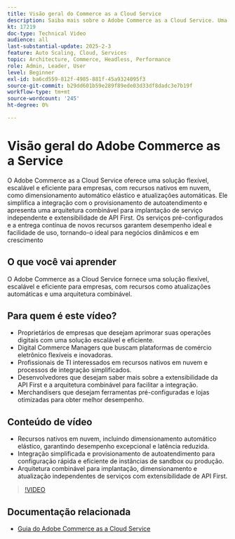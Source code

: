 ```yaml
---
title: Visão geral do Commerce as a Cloud Service
description: Saiba mais sobre o Adobe Commerce as a Cloud Service. Uma solução flexível, escalável e eficiente para operações digitais dinâmicas com uma arquitetura combinável.
kt: 17219
doc-type: Technical Video
audience: all
last-substantial-update: 2025-2-3
feature: Auto Scaling, Cloud, Services
topic: Architecture, Commerce, Headless, Performance
role: Admin, Leader, User
level: Beginner
exl-id: ba6cd559-812f-4985-881f-45a9324095f3
source-git-commit: b29dd601b59e289f89ede03d33df8dadc3e7b19f
workflow-type: tm+mt
source-wordcount: '245'
ht-degree: 0%

---
```


# Visão geral do Adobe Commerce as a Service

O Adobe Commerce as a Cloud Service oferece uma solução flexível, escalável e eficiente para empresas, com recursos nativos em nuvem, como dimensionamento automático elástico e atualizações automáticas. Ele simplifica a integração com o provisionamento de autoatendimento e apresenta uma arquitetura combinável para implantação de serviço independente e extensibilidade de API First. Os serviços pré-configurados e a entrega contínua de novos recursos garantem desempenho ideal e facilidade de uso, tornando-o ideal para negócios dinâmicos e em crescimento

## O que você vai aprender

O Adobe Commerce as a Cloud Service fornece uma solução flexível, escalável e eficiente para empresas, com recursos como atualizações automáticas e uma arquitetura combinável.

## Para quem é este vídeo?

* Proprietários de empresas que desejam aprimorar suas operações digitais com uma solução escalável e eficiente.
* Digital Commerce Managers que buscam plataformas de comércio eletrônico flexíveis e inovadoras.
* Profissionais de TI interessados em recursos nativos em nuvem e processos de integração simplificados.
* Desenvolvedores que desejam saber mais sobre a extensibilidade da API First e a arquitetura combinável para facilitar a integração.
* Merchandisers que desejam ferramentas pré-configuradas e lojas otimizadas para obter melhor desempenho.

## Conteúdo de vídeo

* Recursos nativos em nuvem, incluindo dimensionamento automático elástico, garantindo desempenho excepcional e latência reduzida.
* Integração simplificada e provisionamento de autoatendimento para configuração rápida e eficiente de instâncias de sandbox ou produção.
* Arquitetura combinável para implantação, dimensionamento e atualização independentes de serviços com extensibilidade de API First.

>[!VIDEO](https://video.tv.adobe.com/v/3443316?learn=on&captions=por_br)

## Documentação relacionada

* [Guia do Adobe Commerce as a Cloud Service](https://experienceleague.adobe.com/pt-br/docs/commerce/cloud-service/overview)
